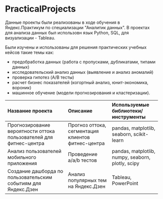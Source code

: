 # PracticalProjects

Данные проекты были реализованы в ходе обучения в Яндекс.Практикум по специализации "Аналитик данных".
В проектах для анализа данных был использовн язык Python, SQL, для визуализации - Tableau.

Были изучены и использованы для решения практических учебных кейсов такие темы как: 
- предобработка данных (работа с пропусками, дубликатами, типами данных)
- исследовательский анализ данных (выявление и анализ аномалий)
- проверка гипотез (A/B тесты)
- расчет бизнес показателей (когортный анализ, юнит-экономика, вороник)
- машинное обучение (модели прогнозирования и кластеризации).

| Название проекта                                                  | Описание                                            | Используемые библиотеки/инструменты              |
| :-----------------------------------------------------------------| :-------------------------------------------------- | :------------------------------------------------|
| Прогнозирование вероятности оттока пользователей для фитнес-центра| Прогноз оттока, сегментация клиентов фитнес-центра  | pandas, matplotlib, seaborn, scikit-learn        |
| Анализ пользователей мобильного приложения                        | Проведение a/a/b тестов                             | pandas, matplotlib, numpy, seaborn, plotly, scipy| 
| Создание дашборда по пользовательским событиям для Яндекс.Дзен    | Анализ популярных тем на Яндекс.Дзен                | Tableau,  PowerPoint                             |

